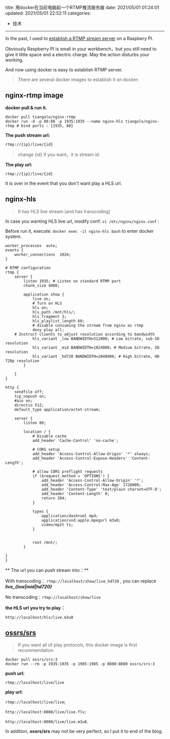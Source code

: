 title: 用docker在当前电脑起一个RTMP推流服务器
date: 2021/05/01 01:24:01
updated: 2021/05/01 22:52:11
categories:
- 技术
---

In the past, I used to [establish a RTMP stream server](https://www.cameraremote.de/how-to-setup-a-rtmp-streaming-server-on-raspberry-pi-e-g-for-gopro-cameras/) on a Raspbery PI.

Obviously Raspberry PI is small in your workbench，but you still need to give it little space and a electric charge.
May the action disturbs your working. 

And now using docker is easy to establish RTMP server.

> There are several docker images to establish it on docker:

## nginx-rtmp image

**docker pull & run it.**

``` shell script
docker pull tiangolo/nginx-rtmp
docker run -d -p 80:80 -p 1935:1935 --name nginx-hls tiangolo/nginx-rtmp # bind ports : {1935, 80}
```

**The push stream url:** 

`rtmp://{ip}/live/{id}`

> change {id} if you want，it is stream id.

**The play url:** 

`rtmp://{ip}/live/{id}`

It is over in the event that you don't want play a HLS url.


## nginx-hls 

> It has HLS live stream (and has transcoding)

In case you wanting HLS live url, modify  conf: `vi /etc/nginx/nginx.conf` :

Before run it, execute: `docker exec -it nginx-hls bash` to enter docker system.

``` 
worker_processes  auto;
events {
    worker_connections  1024;
}

# RTMP configuration
rtmp {
    server {
        listen 1935; # Listen on standard RTMP port
        chunk_size 4000;

        application show {
            live on;
            # Turn on HLS
            hls on;
            hls_path /mnt/hls/;
            hls_fragment 3;
            hls_playlist_length 60;
            # disable consuming the stream from nginx as rtmp
            deny play all;
    # Instruct clients to adjust resolution according to bandwidth
            hls_variant _low BANDWIDTH=512000; # Low bitrate, sub-SD resolution
            hls_variant _mid BANDWIDTH=1024000; # Medium bitrate, SD resolution
            hls_variant _hd720 BANDWIDTH=2048000; # High bitrate, HD 720p resolution
        }

    }
}

http {
    sendfile off;
    tcp_nopush on;
    #aio on;
    directio 512;
    default_type application/octet-stream;

    server {
        listen 80;

        location / {
            # Disable cache
            add_header 'Cache-Control' 'no-cache';

            # CORS setup
            add_header 'Access-Control-Allow-Origin' '*' always;
            add_header 'Access-Control-Expose-Headers' 'Content-Length';

            # allow CORS preflight requests
            if ($request_method = 'OPTIONS') {
                add_header 'Access-Control-Allow-Origin' '*';
                add_header 'Access-Control-Max-Age' 1728000;
                add_header 'Content-Type' 'text/plain charset=UTF-8';
                add_header 'Content-Length' 0;
                return 204;
            }

            types {
                application/dash+xml mpd;
                application/vnd.apple.mpegurl m3u8;
                video/mp2t ts;
            }


            root /mnt/;
        }

}
}

```


** The url you can push stream into：**

With transcoding：
`rtmp://localhost/show/live_hd720` , you can replace ***live_{low|mid|hd720}***

No transcoding：`rtmp://localhost/show/live`

**the HLS url you try to play：**

`http://localhost/hls/live.m3u8`


## [ossrs/srs](https://github.com/ossrs/srs)

> If you want all of play protocols, this docker image is first recommendation.


```
docker pull ossrs/srs:3
docker run --rm -p 1935:1935 -p 1985:1985 -p 8080:8080 ossrs/srs:3
```

**push url:**

`rtmp://localhost/live/live`

**play url:**

`rtmp://localhost/live/live`;

`http://localhost:8080/live/live.flv`;

`http://localhost:8080/live/live.m3u8`.

In addition, **ossrs/srs** may not be very perfect, so I put it to end of the blog.
